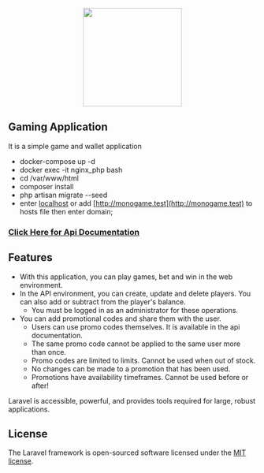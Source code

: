 <p align="center"><a href="https://laravel.com" target="_blank"><img src="https://www.monotech.group/_nuxt/img/logo2.26f5433.png" width="200"></a></p>

## Gaming Application

It is a simple game and wallet application

- docker-compose up -d
- docker exec -it nginx_php bash
- cd /var/www/html
- composer install
- php artisan migrate --seed
- enter [localhost](http://127.0.0.1) or add [http://monogame.test](http://monogame.test) to hosts file then enter domain;

### [Click Here for Api Documentation](https://documenter.getpostman.com/view/7847803/UzBqoQHd)

## Features

- With this application, you can play games, bet and win in the web environment.
- In the API environment, you can create, update and delete players. You can also add or subtract from the player's balance.
  - You must be logged in as an administrator for these operations.
- You can add promotional codes and share them with the user.
  - Users can use promo codes themselves. It is available in the api documentation.
  - The same promo code cannot be applied to the same user more than once.
  - Promo codes are limited to limits. Cannot be used when out of stock.
  - No changes can be made to a promotion that has been used.
  - Promotions have availability timeframes. Cannot be used before or after!

Laravel is accessible, powerful, and provides tools required for large, robust applications.


## License

The Laravel framework is open-sourced software licensed under the [MIT license](https://opensource.org/licenses/MIT).
